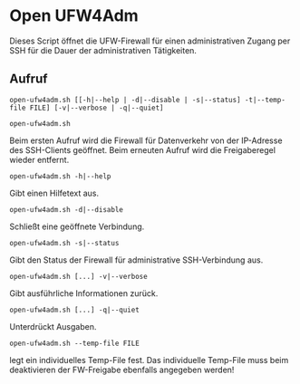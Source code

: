 # Open UFW4Adm

Dieses Script öffnet die UFW-Firewall für einen administrativen Zugang per SSH für die Dauer der administrativen Tätigkeiten.

## Aufruf

`open-ufw4adm.sh [[-h|--help | -d|--disable | -s|--status] -t|--temp-file FILE] [-v|--verbose | -q|--quiet]`

`open-ufw4adm.sh`

Beim ersten Aufruf wird die Firewall für Datenverkehr von der IP-Adresse des SSH-Clients geöffnet. Beim erneuten Aufruf wird die Freigaberegel wieder entfernt.

`open-ufw4adm.sh -h|--help`

Gibt einen Hilfetext aus.

`open-ufw4adm.sh -d|--disable`

Schließt eine geöffnete Verbindung.

`open-ufw4adm.sh -s|--status`

Gibt den Status der Firewall für administrative SSH-Verbindung aus.

`open-ufw4adm.sh [...] -v|--verbose`

Gibt ausführliche Informationen zurück.

`open-ufw4adm.sh [...] -q|--quiet`

Unterdrückt Ausgaben.

`open-ufw4adm.sh --temp-file FILE`

legt ein individuelles Temp-File fest. Das individuelle Temp-File muss beim deaktivieren der FW-Freigabe ebenfalls angegeben werden!
